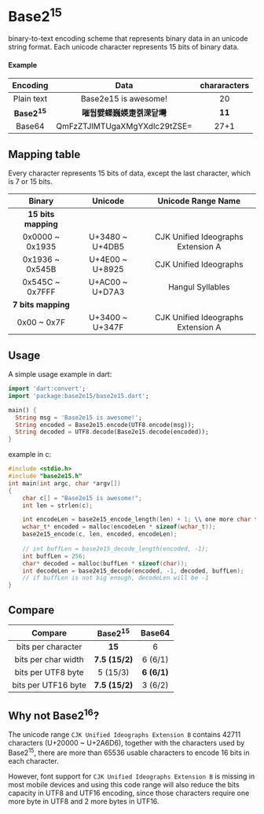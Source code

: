 # Base2<sup>15</sup>

binary-to-text encoding scheme that represents binary data in an unicode string format. Each unicode character represents 15 bits of binary data.

#### Example ####

| Encoding | Data | chararacters |
|:-:|:-:|:-:|
| Plain text | Base2e15 is awesome! | 20 |
| **Base2<sup>15</sup>** | **嗺둽嬖蟝巍媖疌켉溁닽壪** | **11** |
| Base64 | QmFzZTJlMTUgaXMgYXdlc29tZSE= | 27+1 |
 
## Mapping table

Every character represents 15 bits of data, except the last character, which is 7 or 15 bits.

| Binary | Unicode | Unicode Range Name |
|:-:|:-:|:-:|
| **15 bits mapping** | | |
| 0x0000 ~ 0x1935 | U+3480 ~ U+4DB5 | CJK Unified Ideographs Extension A |
| 0x1936 ~ 0x545B | U+4E00 ~ U+8925 | CJK Unified Ideographs |
| 0x545C ~ 0x7FFF | U+AC00 ~ U+D7A3 | Hangul Syllables |
| **7 bits mapping** | | |
| 0x00   ~ 0x7F | U+3400 ~ U+347F | CJK Unified Ideographs Extension A |

## Usage

A simple usage example in dart:
```dart
import 'dart:convert';
import 'package:base2e15/base2e15.dart';

main() {
  String msg = 'Base2e15 is awesome!';
  String encoded = Base2e15.encode(UTF8.encode(msg));
  String decoded = UTF8.decode(Base2e15.decode(encoded));
}
```

example in c:
```c
#include <stdio.h>
#include "base2e15.h"
int main(int argc, char *argv[])
{
    char c[] = "Base2e15 is awesome!";
    int len = strlen(c);

    int encodeLen = base2e15_encode_length(len) + 1; \\ one more char for the \0
    wchar_t* encoded = malloc(encodeLen * sizeof(wchar_t));
    base2e15_encode(c, len, encoded, encodeLen);
    
    // int buffLen = base2e15_decode_length(encoded, -1);
    int buffLen = 256; 
    char* decoded = malloc(buffLen * sizeof(char));
    int decodeLen = base2e15_decode(encoded, -1, decoded, buffLen);
    // if buffLen is not big enough, decodeLen will be -1
}
```

## Compare

| Compare | Base2<sup>15</sup> |  Base64 |
|:-:|:-:|:-:|
| bits per character | **15** | 6 |
| bits per char width | **7.5 (15/2)** | 6 (6/1) |
| bits per UTF8 byte | 5 (15/3) | **6 (6/1)** |
| bits per UTF16 byte | **7.5 (15/2)** | 3 (6/2) |

## Why not Base2<sup>16</sup>?

The unicode range `CJK Unified Ideographs Extension B` contains 42711 characters (U+20000 ~ U+2A6D6), together with the characters used by Base2<sup>15</sup>, there are more than 65536 usable characters to encode 16 bits in each character.

However, font support for `CJK Unified Ideographs Extension B` is missing in most mobile devices and using this code range will also reduce the bits capacity in UTF8 and UTF16 encoding, since those characters require one more byte in UTF8 and 2 more bytes in UTF16.
